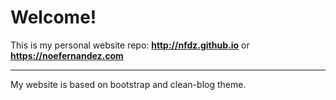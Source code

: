 # Welcome! 

This is my personal website repo:
**http://nfdz.github.io** or **https://noefernandez.com**

---

My website is based on bootstrap and clean-blog theme.
